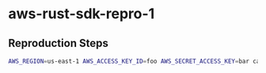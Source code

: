 # aws-rust-sdk-repro-1

## Reproduction Steps

```sh
AWS_REGION=us-east-1 AWS_ACCESS_KEY_ID=foo AWS_SECRET_ACCESS_KEY=bar cargo run
```
